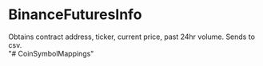 # BinanceFuturesInfo
Obtains contract address, ticker, current price, past 24hr volume. Sends to csv.  
"# CoinSymbolMappings" 
